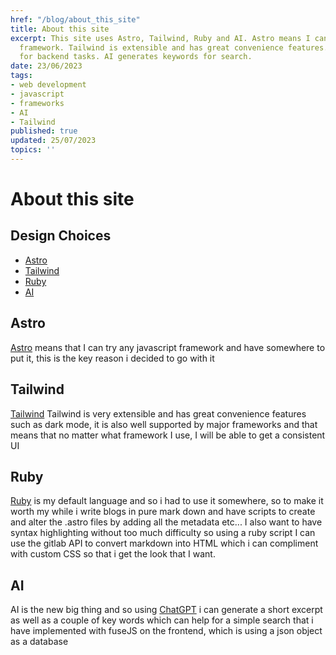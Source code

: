 ```yaml
---
href: "/blog/about_this_site"
title: About this site
excerpt: This site uses Astro, Tailwind, Ruby and AI. Astro means I can try any JS
  framework. Tailwind is extensible and has great convenience features. Ruby is used
  for backend tasks. AI generates keywords for search.
date: 23/06/2023
tags:
- web development
- javascript
- frameworks
- AI
- Tailwind
published: true
updated: 25/07/2023
topics: ''
---
```


# About this site

## Design Choices
- [Astro](#Astro)
- [Tailwind](#Tailwind)
- [Ruby](#Ruby)
- [AI](#AI)

## Astro
[Astro](https://astro.build) means that I can try any javascript framework and have somewhere to put it, this is the key reason i decided to go with it

## Tailwind
[Tailwind](https://tailwindcss.com) Tailwind is very extensible and has great convenience features such as dark mode, it is also well supported by major frameworks and that means that no matter what framework I use, I will be able to get a consistent UI

## Ruby
[Ruby](https://rubygems.org) is my default language and so i had to use it somewhere, so to make it worth my while i write blogs in pure mark down and have scripts to create and alter the .astro files by adding all the metadata etc... I also want to have syntax highlighting without too much difficulty so using a ruby script I can use the gitlab API to convert markdown into HTML which i can compliment with custom CSS so that i get the look that I want.

## AI
AI is the new big thing and so using [ChatGPT](https://chat.openai.com) i can generate a short excerpt as well as a couple of key words which can help for a simple search that i have implemented with fuseJS on the frontend, which is using a json object as a database